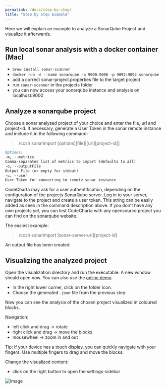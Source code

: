 ```yaml
---
permalink: /docs/step-by-step/
title: "Step by Step Example"
---
```


Here we will explain an example to analyze a SonarQube Project and visualize it afterwards.

## Run local sonar analysis with a docker container (Mac)

- `brew install sonar-scanner`
- `docker run -d --name sonarqube -p 9000:9000 -p 9092:9092 sonarqube`
- add a correct sonar-project.properties file to the target project
- run `sonar-scanner` in the projects folder
- you can now access your sonarqube instance and analysis on localhost:9000

## Analyze a sonarqube project

Choose a sonar analysed project of your choice and enter the file, url and project-id.
If necessary, generate a User Token in the sonar remote instance and include it in the following command:

> ./ccsh sonarimport [options][file]|[url][project-id]]

```markdown
Options:
-m, --metrics
Comma-separated list of metrics to import (defaults to all)
-o, --outputFile
Output File (or empty for stdout)
-u, --user
User Token for connecting to remote sonar instance
```

CodeCharta may ask for a user authentification, depending on the configuration of the projects SonarQube server.
Log in to your server, navigate to the project and create a user token. This string can be easily added as seen in the command description above.
If you don't have any own projects yet, you can test CodeCharta with any opensource project you can find on the sonarqube website.

The easiest example:

> ./ccsh sonarimport [sonar-server-url][project-id]

An output file has been created.

## Visualizing the analyzed project

Open the visualization directory and run the executable. A new window should open now.
You can also use the [online demo](https://maibornwolff.github.io/codecharta/visualization/app/index.html?file=codecharta.cc.json).

- In the right lower corner, click on the folder icon.
- Choose the generated `.json` file from the previous step

Now you can see the analysis of the chosen project visualized in coloured blocks.

Navigation:

- left click and drag -> rotate
- right click and drag -> move the blocks
- mousewheel -> zoom in and out

Tip: If your device has a touch display, you can quickly navigate with your fingers.
Use multiple fingers to drag and move the blocks.

Change the visualized content:

- click on the right button to open the settings-sidebar

![Image](images/screenshot_visualization.png)
